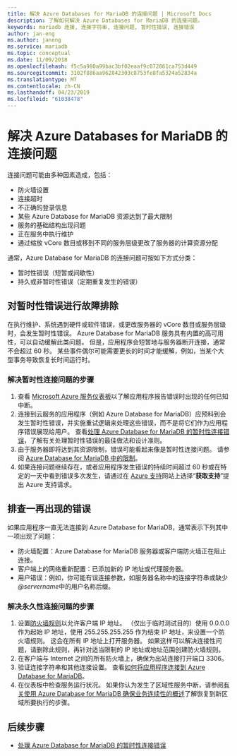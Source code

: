 ```yaml
---
title: 解决 Azure Databases for MariaDB 的连接问题 | Microsoft Docs
description: 了解如何解决 Azure Databases for MariaDB 的连接问题。
keywords: mariadb 连接, 连接字符串, 连接问题, 暂时性错误, 连接错误
author: jan-eng
ms.author: janeng
ms.service: mariadb
ms.topic: conceptual
ms.date: 11/09/2018
ms.openlocfilehash: f5c5a980a99bac3bf02eaaf9c072861ca753d449
ms.sourcegitcommit: 3102f886aa962842303c8753fe8fa5324a52834a
ms.translationtype: MT
ms.contentlocale: zh-CN
ms.lasthandoff: 04/23/2019
ms.locfileid: "61038478"
---
```

# <a name="troubleshoot-connection-issues-to-azure-database-for-mariadb"></a>解决 Azure Databases for MariaDB 的连接问题

连接问题可能由多种因素造成，包括：

* 防火墙设置
* 连接超时
* 不正确的登录信息
* 某些 Azure Database for MariaDB 资源达到了最大限制
* 服务的基础结构出现问题
* 正在服务中执行维护
* 通过缩放 vCore 数目或移到不同的服务层级更改了服务器的计算资源分配

通常，Azure Database for MariaDB 的连接问题可按如下方式分类：

* 暂时性错误（短暂或间歇性）
* 持久或非暂时性错误（定期重复发生的错误）

## <a name="troubleshoot-transient-errors"></a>对暂时性错误进行故障排除

在执行维护、系统遇到硬件或软件错误，或更改服务器的 vCore 数目或服务层级时，会发生暂时性错误。 Azure Database for MariaDB 服务具有内置的高可用性，可以自动缓解此类问题。 但是，应用程序会短暂地与服务器断开连接，通常不会超过 60 秒。 某些事件偶尔可能需要更长的时间才能缓解，例如，当某个大型事务导致恢复长时间运行时。

### <a name="steps-to-resolve-transient-connectivity-issues"></a>解决暂时性连接问题的步骤

1. 查看 [Microsoft Azure 服务仪表板](https://azure.microsoft.com/status)以了解应用程序报告错误时出现的任何已知中断。
2. 连接到云服务的应用程序（例如 Azure Database for MariaDB）应预料到会发生暂时性错误，并实施重试逻辑来处理这些错误，而不是将它们作为应用程序错误展现给用户。 查看[处理 Azure Database for MariaDB 的暂时性连接错误](concepts-connectivity.md)，了解有关处理暂时性错误的最佳做法和设计准则。
3. 由于服务器即将达到其资源限制，错误可能看起来像是暂时性连接问题。 请参阅 [Azure Database for MariaDB 中的限制](concepts-limits.md)。
4. 如果连接问题继续存在，或者应用程序发生错误的持续时间超过 60 秒或在特定的一天中看到错误多次发生，请通过在 [Azure 支持](https://azure.microsoft.com/support/options)网站上选择“**获取支持**”提出 Azure 支持请求。

## <a name="troubleshoot-persistent-errors"></a>排查一再出现的错误

如果应用程序一直无法连接到 Azure Database for MariaDB，通常表示下列其中一项出现了问题：

* 防火墙配置：Azure Database for MariaDB 服务器或客户端防火墙正在阻止连接。
* 客户端上的网络重新配置：已添加新的 IP 地址或代理服务器。
* 用户错误：例如，你可能有误连接参数，如服务器名称中的连接字符串或缺少 *\@servername*中的用户名称后缀。

### <a name="steps-to-resolve-persistent-connectivity-issues"></a>解决永久性连接问题的步骤

1. 设置[防火墙规则](howto-manage-firewall-portal.md)以允许客户端 IP 地址。 （仅出于临时测试目的）使用 0.0.0.0 作为起始 IP 地址，使用 255.255.255.255 作为结束 IP 地址，来设置一个防火墙规则。 这会在所有 IP 地址上打开服务器。 如果这样可以解决连接性问题，请删除此规则，再针对适当限制的 IP 地址或地址范围创建防火墙规则。
2. 在客户端与 Internet 之间的所有防火墙上，确保为出站连接打开端口 3306。
3. 验证连接字符串和其他连接设置。 查看[如何将应用程序连接到 Azure Database for MariaDB](howto-connection-string.md)。
4. 在仪表板中检查服务运行状况。 如果你认为发生了区域性服务中断，请参阅[有关使用 Azure Database for MariaDB 确保业务连续性的概述](concepts-business-continuity.md)了解恢复到新区域所要执行的步骤。

## <a name="next-steps"></a>后续步骤

* [处理 Azure Database for MariaDB 的暂时性连接错误](concepts-connectivity.md)
